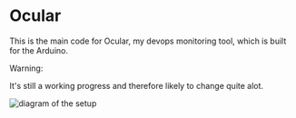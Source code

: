 Ocular
======

This is the main code for Ocular, my devops monitoring tool, which is built for the Arduino.

Warning:

It's still a working progress and therefore likely to change quite alot.

![diagram of the setup](http://raw.github.com/baphled/Ocular/master/breadboard.png "Ocular breadboard diagram")
